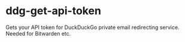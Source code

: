 # ddg-get-api-token
Gets your API token for DuckDuckGo private email redirecting service. Needed for Bitwarden etc.
